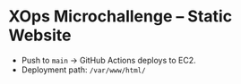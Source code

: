 # XOps Microchallenge – Static Website

- Push to `main` → GitHub Actions deploys to EC2.
- Deployment path: `/var/www/html/`
